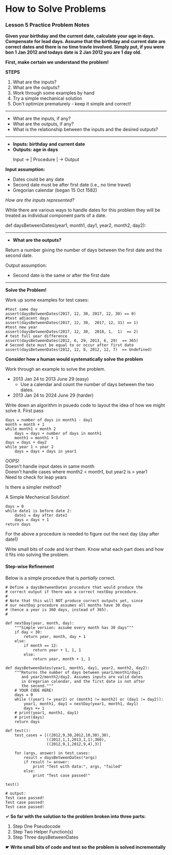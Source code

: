 # How to Solve Problems

### Lesson 5 Practice Problem Notes

**Given your birthday and the current date, calculate your age in days. Compensate for lead days. Assume that the birthday and current date are correct dates and there is no time travle involved. Simply put, if you were bon 1 Jan 2012 and todays date is 2 Jan 2012 you are 1 day old.** 

**First, make certain we understand the problem!**  

**STEPS**

1. What are the inputs?
2. What are the outputs?
3. Work through some examples by hand
4. Try a simple mechanical solution
5. Don't optimize prematurely - keep it simple and correct!


------
- What are the inputs, if any?
- What are the outputs, if any?
- What is the relationship between the inputs and the desired outputs?   
------

- **Inputs: birthday and current date**
- **Outputs: age in days**

&nbsp;&nbsp;&nbsp;&nbsp;&nbsp;&nbsp;Input -> | Procedure | -> Output


**Input assumption:**

* Dates could be any date
* Second date must be after first date (i.e., no time travel)
* Gregorian calendar (began 15 Oct 1582)

_How are the inputs represented?_

While there are various ways to handle dates for this problem they will be treated as individual component parts of a date.

def daysBetweenDates(year1, month1, day1, year2, month2, day2):

------
- **What are the outputs?**

Return a number giving the number of days between the first date and the second date.

Output assumption:

* Second date is the same or after the first date

------
**Solve the Problem!**

Work up some examples for test cases:
```
#test same day
assert(daysBetweenDates(2017, 12, 30, 2017, 12, 30) == 0)
#test adjacent days
assert(daysBetweenDates(2017, 12, 30,  2017, 12, 31) == 1)
#test new year
assert(daysBetweenDates(2017, 12, 30,  2018, 1,  1)  == 2)
# test full year difference
assert(daysBetweenDates(2012, 6, 29, 2013, 6, 29)  == 365)
# Second date must be equal to or occur after first date
assert(daysBetweenDates(2012, 12, 8, 2012, 12, 7)  == Undefined)
```

**Consider how a human would systematically solve the problem**

Work through an example to solve the problem.

 - 2013 Jan 24 to 2013 June 29 (easy)
    - Use a calendar and count the number of days between the two dates.
 - 2013 Jan 24 to 2024 June 29 (harder)
 
Write down an algorithm in psuedo code to layout the idea of how we might solve it.
First pass
```
days = number of days in month1 - day1
month = month + 1
while month1 < month 2
	days = days + number of days in month1
	month1 = month1 + 1
days = days + day2
while year 1 < year 2
	days = days + days in year1
```

OOPS! <br />
Doesn't handle input dates in same month <br />
Doesn't handle cases where month2 < month1, but year2 is > year1 <br />
Need to check for leap years <br />

Is there a simpler method?

A Simple Mechanical Solution!
```
days = 0
while date1 is before date 2:
	date1 = day after date1
	days = days + 1
return days
```

For the above a procedure is needed to figure out the next day (day after date1)

Write small bits of code and _test_ them. Know what each part does and how it fits into solving the problem.

#### Step-wise Refinement
Below is a simple procedure that is _partially_ correct.
```
# Define a daysBetweenDates procedure that would produce the
# correct output if there was a correct nextDay procedure.
#
# Note that this will NOT produce correct outputs yet, since
# our nextDay procedure assumes all months have 30 days
# (hence a year is 360 days, instead of 365).
# 

def nextDay(year, month, day):
    """Simple version: assume every month has 30 days"""
    if day < 30:
        return year, month, day + 1
    else:
        if month == 12:
            return year + 1, 1, 1
        else:
            return year, month + 1, 1
        
def daysBetweenDates(year1, month1, day1, year2, month2, day2):
    """Returns the number of days between year1/month1/day1
       and year2/month2/day2. Assumes inputs are valid dates
       in Gregorian calendar, and the first date is not after
       the second."""
    # YOUR CODE HERE!
    days = 0
    while ((year1 != year2) or (month1 != month2) or (day1 != day2)):
        year1, month1, day1 = nextDay(year1, month1, day1)
        days += 1
    # print(year1, month1, day1)
    # print(days)
    return days

def test():
    test_cases = [((2012,9,30,2012,10,30),30), 
                  ((2012,1,1,2013,1,1),360),
                  ((2012,9,1,2012,9,4),3)]
    
    for (args, answer) in test_cases:
        result = daysBetweenDates(*args)
        if result != answer:
            print "Test with data:", args, "failed"
        else:
            print "Test case passed!"

test()

# output:
Test case passed!
Test case passed!
Test case passed!
```

**&checkmark; So far with the solution to the problem broken into three parts:**

1. Step One Pseudocode
2. Step Two Helper Function(s)
3. Step Three daysBetweenDates

**&#x261B; Write small bits of code and test so the problem is solved incrementally**



